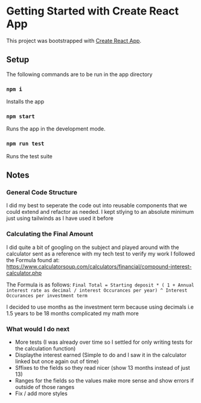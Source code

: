 # Getting Started with Create React App

This project was bootstrapped with [Create React App](https://github.com/facebook/create-react-app).

## Setup
The following commands are to be run in the app directory
### `npm i`
Installs the app

### `npm start`
Runs the app in the development mode.

### `npm run test`
Runs the test suite

## Notes

### General Code Structure
I did my best to seperate the code out into reusable components that we could extend and refactor as needed.
I kept stlying to an absolute minimum just using tailwinds as I have used it before

### Calculating the Final Amount
I did quite a bit of googling on the subject and played around with the calculator sent as a reference with my tech test to verify my work
I followed the Formula found at: https://www.calculatorsoup.com/calculators/financial/compound-interest-calculator.php

The Formula is as follows: `Final Total = Starting deposit * ( 1 + Annual interest rate as decimal / interest Occurances per year) ^ Interest Occurances per investment term`

I decided to use months as the investment term because using decimals i.e 1.5 years to be 18 months complicated my math more

### What would I do next
- More tests (I was already over time so I settled for only writing tests for the calculation function)
- Displaythe interest earned (Simple to do and I saw it in the calculator linked but once again out of time)
- Sffixes to the fields so they read nicer (show 13 months instead of just 13)
- Ranges for the fields so the values make more sense and show errors if outside of those ranges
- Fix / add more styles


